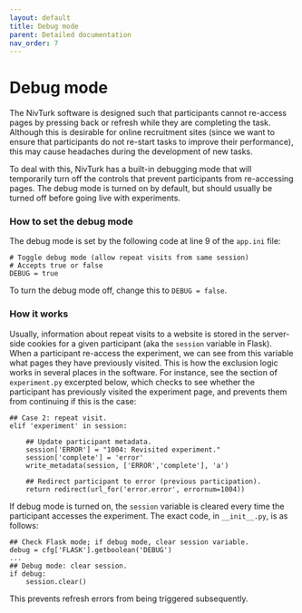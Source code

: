 ```yaml
---
layout: default
title: Debug mode
parent: Detailed documentation
nav_order: 7
---
```


# Debug mode

The NivTurk software is designed such that participants cannot re-access pages by pressing back or refresh while they are completing the task. Although this is desirable for online recruitment sites (since we want to ensure that participants do not re-start tasks to improve their performance), this may cause headaches during the development of new tasks.

To deal with this, NivTurk has a built-in debugging mode that will temporarily turn off the controls that prevent participants from re-accessing pages. The debug mode is turned on by default, but should usually be turned off before going live with experiments.

### How to set the debug mode

The debug mode is set by the following code at line 9 of the `app.ini` file:

```
# Toggle debug mode (allow repeat visits from same session)
# Accepts true or false
DEBUG = true
```

To turn the debug mode off, change this to `DEBUG = false`.

### How it works

Usually, information about repeat visits to a website is stored in the server-side cookies for a given participant (aka the `session` variable in Flask). When a participant re-access the experiment, we can see from this variable what pages they have previously visited. This is how the exclusion logic works in several places in the software. For instance, see the section of `experiment.py` excerpted below, which checks to see whether the participant has previously visited the experiment page, and prevents them from continuing if this is the case:

```
## Case 2: repeat visit.
elif 'experiment' in session:

    ## Update participant metadata.
    session['ERROR'] = "1004: Revisited experiment."
    session['complete'] = 'error'
    write_metadata(session, ['ERROR','complete'], 'a')

    ## Redirect participant to error (previous participation).
    return redirect(url_for('error.error', errornum=1004))
```

If debug mode is turned on, the `session` variable is cleared every time the participant accesses the experiment. The exact code, in `__init__.py`, is as follows:

```
## Check Flask mode; if debug mode, clear session variable.
debug = cfg['FLASK'].getboolean('DEBUG')
...
## Debug mode: clear session.
if debug:
    session.clear()
```

This prevents refresh errors from being triggered subsequently.
